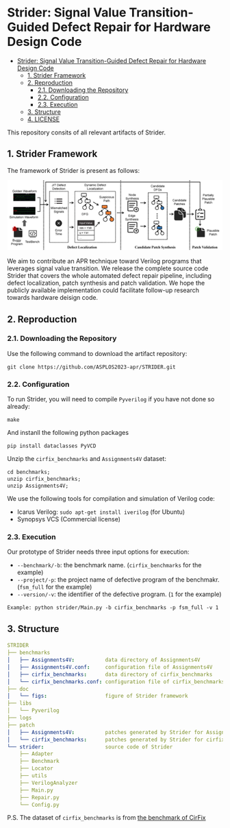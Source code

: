 # Strider: Signal Value Transition-Guided Defect Repair for Hardware Design Code

- [Strider: Signal Value Transition-Guided Defect Repair for Hardware Design Code](#strider-signal-value-transition-guided-defect-repair-for-hardware-design-code)
    - [1. Strider Framework](#1-strider-framework)
    - [2. Reproduction](#2-reproduction)
        - [2.1. Downloading the Repository](#21-downloading-the-repository)
        - [2.2. Configuration](#22-configuration)
        - [2.3. Execution](#23-execution)
    - [3. Structure](#3-structure)
    - [4. LICENSE](#4-license)

This repository consits of all relevant artifacts of Strider.

## 1. Strider Framework

The framework of Strider is present as follows:

![](doc/figs/overview.jpg)

We aim to contribute an APR technique toward Verilog programs that leverages signal value transition. We release the complete source code Strider that covers the whole automated defect repair pipeline, including defect localization, patch synthesis and patch validation. We hope the publicly available implementation could facilitate follow-up research towards hardware deisign code.

## 2. Reproduction

### 2.1. Downloading the Repository

Use the following command to download the artifact repository:

```
git clone https://github.com/ASPLOS2023-apr/STRIDER.git
```

### 2.2. Configuration

To run Strider, you will need to compile `Pyverilog` if you have not done so already:
```
make
```

And instanll the following python packages
```
pip install dataclasses PyVCD
```

Unzip the `cirfix_benchmarks` and `Assignments4V` dataset:
```
cd benchmarks;
unzip cirfix_benchmarks;
unzip Assignments4V;
```

We use the following tools for compilation and simulation of Verilog code:

* Icarus Verilog: `sudo apt-get install iverilog` (for Ubuntu)
* Synopsys VCS (Commercial license)

### 2.3. Execution

Our prototype of Strider needs three input options for execution:

* `--benchmark/-b`: the benchmark name. (`cirfix_benchmarks` for the example)
* `--project/-p`: the project name of defective program of the benchmakr. (`fsm_full` for the example)
* `--version/-v`: the identifier of the defective program. (`1` for the example)

```
Example: python strider/Main.py -b cirfix_benchmarks -p fsm_full -v 1
```

## 3. Structure

```yaml
STRIDER
├── benchmarks
│   ├── Assignments4V:          data directory of Assignments4V
│   ├── Assignments4V.conf:     configuration file of Assignments4V
│   ├── cirfix_benchmarks:      data directory of cirfix_benchmarks
│   └── cirfix_benchmarks.conf: configuration file of cirfix_benchmarks
├── doc
│   └── figs:                   figure of Strider framework
├── libs
│   └── Pyverilog
├── logs
├── patch
│   ├── Assignments4V:          patches generated by Strider for Assignments4V
│   └── cirfix_benchmarks:      patches generated by Strider for cirfix_benchmarks
└── strider:                    source code of Strider
    ├── Adapter
    ├── Benchmark
    ├── Locator
    ├── utils
    ├── VerilogAnalyzer
    ├── Main.py
    ├── Repair.py
    └── Config.py
```

P.S. The dataset of `cirfix_benchmarks` is from [the benchmark of CirFix](https://github.com/hammad-a/verilog_repair/tree/master/benchmarks)